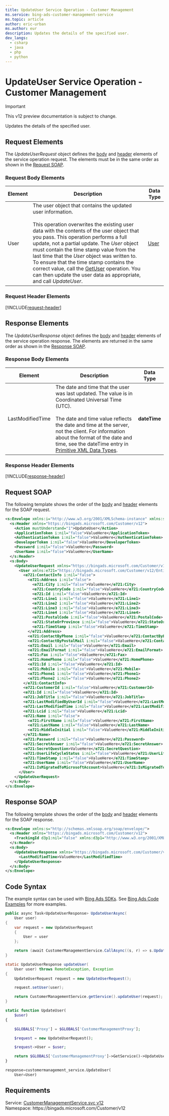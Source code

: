 ```yaml
---
title: UpdateUser Service Operation - Customer Management
ms.service: bing-ads-customer-management-service
ms.topic: article
author: eric-urban
ms.author: eur
description: Updates the details of the specified user.
dev_langs: 
  - csharp
  - java
  - php
  - python
---
```

# UpdateUser Service Operation - Customer Management

> [!IMPORTANT]
> This v12 preview documentation is subject to change.

Updates the details of the specified user.

## <a name="request"></a>Request Elements
The *UpdateUserRequest* object defines the [body](#request-body) and [header](#request-header) elements of the service operation request. The elements must be in the same order as shown in the [Request SOAP](#request-soap). 

### <a name="request-body"></a>Request Body Elements

|Element|Description|Data Type|
|-----------|---------------|-------------|
|<a name="user"></a>User|The user object that contains the updated user information.<br /><br />This operation overwrites the existing user data with the contents of the user object that you pass. This operation performs a full update, not a partial update. The *User* object must contain the time stamp value from the last time that the *User* object was written to. To ensure that the time stamp contains the correct value, call the [GetUser](../customer-management-service/getuser.md) operation. You can then update the user data as appropriate, and call *UpdateUser*.|[User](user.md)|

### <a name="request-header"></a>Request Header Elements
[!INCLUDE[request-header](./includes/request-header.md)]

## <a name="response"></a>Response Elements
The *UpdateUserResponse* object defines the [body](#response-body) and [header](#response-header) elements of the service operation response. The elements are returned in the same order as shown in the [Response SOAP](#response-soap).

### <a name="response-body"></a>Response Body Elements

|Element|Description|Data Type|
|-----------|---------------|-------------|
|<a name="lastmodifiedtime"></a>LastModifiedTime|The date and time that the user was last updated. The value is in Coordinated Universal Time (UTC).<br/><br/> The date and time value reflects the date and time at the server, not the client. For information about the format of the date and time, see the dateTime entry in [Primitive XML Data Types](https://go.microsoft.com/fwlink/?linkid=859198).|**dateTime**|

### <a name="response-header"></a>Response Header Elements
[!INCLUDE[response-header](./includes/response-header.md)]

## <a name="request-soap"></a>Request SOAP
The following template shows the order of the [body](#request-body) and [header](#request-header) elements for the SOAP request.

```xml
<s:Envelope xmlns:i="http://www.w3.org/2001/XMLSchema-instance" xmlns:s="http://schemas.xmlsoap.org/soap/envelope/">
  <s:Header xmlns="https://bingads.microsoft.com/Customer/v12">
    <Action mustUnderstand="1">UpdateUser</Action>
    <ApplicationToken i:nil="false">ValueHere</ApplicationToken>
    <AuthenticationToken i:nil="false">ValueHere</AuthenticationToken>
    <DeveloperToken i:nil="false">ValueHere</DeveloperToken>
    <Password i:nil="false">ValueHere</Password>
    <UserName i:nil="false">ValueHere</UserName>
  </s:Header>
  <s:Body>
    <UpdateUserRequest xmlns="https://bingads.microsoft.com/Customer/v12">
      <User xmlns:e721="https://bingads.microsoft.com/Customer/v12/Entities" i:nil="false">
        <e721:ContactInfo i:nil="false">
          <e721:Address i:nil="false">
            <e721:City i:nil="false">ValueHere</e721:City>
            <e721:CountryCode i:nil="false">ValueHere</e721:CountryCode>
            <e721:Id i:nil="false">ValueHere</e721:Id>
            <e721:Line1 i:nil="false">ValueHere</e721:Line1>
            <e721:Line2 i:nil="false">ValueHere</e721:Line2>
            <e721:Line3 i:nil="false">ValueHere</e721:Line3>
            <e721:Line4 i:nil="false">ValueHere</e721:Line4>
            <e721:PostalCode i:nil="false">ValueHere</e721:PostalCode>
            <e721:StateOrProvince i:nil="false">ValueHere</e721:StateOrProvince>
            <e721:TimeStamp i:nil="false">ValueHere</e721:TimeStamp>
          </e721:Address>
          <e721:ContactByPhone i:nil="false">ValueHere</e721:ContactByPhone>
          <e721:ContactByPostalMail i:nil="false">ValueHere</e721:ContactByPostalMail>
          <e721:Email i:nil="false">ValueHere</e721:Email>
          <e721:EmailFormat i:nil="false">ValueHere</e721:EmailFormat>
          <e721:Fax i:nil="false">ValueHere</e721:Fax>
          <e721:HomePhone i:nil="false">ValueHere</e721:HomePhone>
          <e721:Id i:nil="false">ValueHere</e721:Id>
          <e721:Mobile i:nil="false">ValueHere</e721:Mobile>
          <e721:Phone1 i:nil="false">ValueHere</e721:Phone1>
          <e721:Phone2 i:nil="false">ValueHere</e721:Phone2>
        </e721:ContactInfo>
        <e721:CustomerId i:nil="false">ValueHere</e721:CustomerId>
        <e721:Id i:nil="false">ValueHere</e721:Id>
        <e721:JobTitle i:nil="false">ValueHere</e721:JobTitle>
        <e721:LastModifiedByUserId i:nil="false">ValueHere</e721:LastModifiedByUserId>
        <e721:LastModifiedTime i:nil="false">ValueHere</e721:LastModifiedTime>
        <e721:Lcid i:nil="false">ValueHere</e721:Lcid>
        <e721:Name i:nil="false">
          <e721:FirstName i:nil="false">ValueHere</e721:FirstName>
          <e721:LastName i:nil="false">ValueHere</e721:LastName>
          <e721:MiddleInitial i:nil="false">ValueHere</e721:MiddleInitial>
        </e721:Name>
        <e721:Password i:nil="false">ValueHere</e721:Password>
        <e721:SecretAnswer i:nil="false">ValueHere</e721:SecretAnswer>
        <e721:SecretQuestion>ValueHere</e721:SecretQuestion>
        <e721:UserLifeCycleStatus i:nil="false">ValueHere</e721:UserLifeCycleStatus>
        <e721:TimeStamp i:nil="false">ValueHere</e721:TimeStamp>
        <e721:UserName i:nil="false">ValueHere</e721:UserName>
        <e721:IsMigratedToMicrosoftAccount>ValueHere</e721:IsMigratedToMicrosoftAccount>
      </User>
    </UpdateUserRequest>
  </s:Body>
</s:Envelope>
```

## <a name="response-soap"></a>Response SOAP
The following template shows the order of the [body](#response-body) and [header](#response-header) elements for the SOAP response.

```xml
<s:Envelope xmlns:s="http://schemas.xmlsoap.org/soap/envelope/">
  <s:Header xmlns="https://bingads.microsoft.com/Customer/v12">
    <TrackingId d3p1:nil="false" xmlns:d3p1="http://www.w3.org/2001/XMLSchema-instance">ValueHere</TrackingId>
  </s:Header>
  <s:Body>
    <UpdateUserResponse xmlns="https://bingads.microsoft.com/Customer/v12">
      <LastModifiedTime>ValueHere</LastModifiedTime>
    </UpdateUserResponse>
  </s:Body>
</s:Envelope>
```

## <a name="example"></a>Code Syntax
The example syntax can be used with [Bing Ads SDKs](~/guides/client-libraries.md). See [Bing Ads Code Examples](~/guides/code-examples.md) for more examples.
```csharp
public async Task<UpdateUserResponse> UpdateUserAsync(
	User user)
{
	var request = new UpdateUserRequest
	{
		User = user
	};

	return (await CustomerManagementService.CallAsync((s, r) => s.UpdateUserAsync(r), request));
}
```
```java
static UpdateUserResponse updateUser(
	User user) throws RemoteException, Exception
{
	UpdateUserRequest request = new UpdateUserRequest();

	request.setUser(user);

	return CustomerManagementService.getService().updateUser(request);
}
```
```php
static function UpdateUser(
	$user)
{

	$GLOBALS['Proxy'] = $GLOBALS['CustomerManagementProxy'];

	$request = new UpdateUserRequest();

	$request->User = $user;

	return $GLOBALS['CustomerManagementProxy']->GetService()->UpdateUser($request);
}
```
```python
response=customermanagement_service.UpdateUser(
	User=User)
```

## Requirements
Service: [CustomerManagementService.svc v12](https://clientcenter.api.bingads.microsoft.com/Api/CustomerManagement/v12/CustomerManagementService.svc)  
Namespace: https\://bingads.microsoft.com/Customer/v12  

